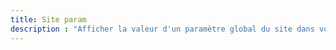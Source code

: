 ```yaml
---
title: Site param
description : "Afficher la valeur d'un paramètre global du site dans votre page"
---
```

